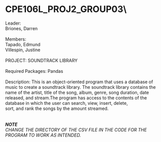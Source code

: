 # CPE106L_PROJ2_GROUP03\
Leader:\
Briones, Darren\
\
Members:\
Tapado, Edmund\
Villespin, Justine\
\
                        PROJECT: SOUNDTRACK LIBRARY\
\
Required Packages: Pandas\
\
Description: This is an object-oriented program that uses a database of music to create a soundtrack library. 
The soundtrack library contains the name of the artist, title of the song, album, genre, song duration, 
date released, and stream.The program has access to the contents of the database in which the user can search, view, insert, delete, \
sort, and rank the songs by the amount streamed.\
\
\
***NOTE***\
*CHANGE THE DIRECTORY OF THE CSV FILE IN THE CODE FOR THE PROGRAM TO WORK AS INTENDED.*
